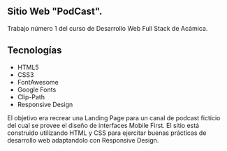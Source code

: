 ## Sitio Web "PodCast".


Trabajo número 1 del curso de Desarrollo Web Full Stack de Acámica.

## Tecnologías

- HTML5
- CSS3
- FontAwesome
- Google Fonts
- Clip-Path
- Responsive Design

El objetivo era recrear una Landing Page para un canal de podcast ficticio del cual se provee el diseño de interfaces Mobile First. El sitio está construido utilizando HTML y CSS para ejercitar buenas prácticas de desarrollo web adaptandolo con Responsive Design.